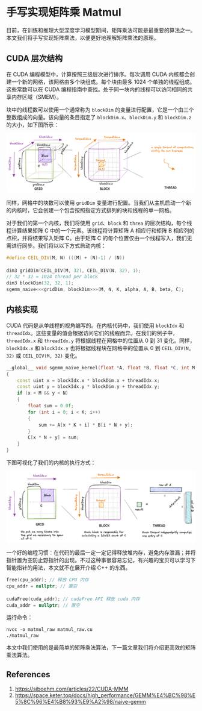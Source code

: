 # 手写实现矩阵乘 Matmul

目前，在训练和推理大型深度学习模型期间，矩阵乘法可能是最重要的算法之一。本文我们将手写实现矩阵乘法，以便更好地理解矩阵乘法的原理。

## CUDA 层次结构

在 CUDA 编程模型中，计算按照三级层次进行排序。每次调用 CUDA 内核都会创建一个新的网格，该网格由多个块组成。每个块由最多 1024 个单独的线程组成。这些常数可以在 CUDA 编程指南中查找。处于同一块内的线程可以访问相同的共享内存区域（SMEM）。

块中的线程数可以使用一个通常称为 `blockDim` 的变量进行配置，它是一个由三个整数组成的向量。该向量的条目指定了 `blockDim.x`、`blockDim.y` 和 `blockDim.z` 的大小，如下图所示：

![picture 0](images/0b35adb64a964e56018dc9fb7277269a3efa72b1526058609e0860f33e00426b.png)

同样，网格中的块数可以使用 `gridDim` 变量进行配置。当我们从主机启动一个新的内核时，它会创建一个包含按照指定方式排列的块和线程的单一网格。

对于我们的第一个内核，我们将使用 `grid`、`block` 和 `threa` 的层次结构，每个线程计算结果矩阵 C 中的一个元素。该线程将计算矩阵 A 相应行和矩阵 B 相应列的点积，并将结果写入矩阵 C。由于矩阵 C 的每个位置仅由一个线程写入，我们无需进行同步。我们将以以下方式启动内核：

```cpp
#define CEIL_DIV(M, N) (((M) + (N)-1) / (N))

dim3 gridDim(CEIL_DIV(M, 32), CEIL_DIV(N, 32), 1);
// 32 * 32 = 1024 thread per block
dim3 blockDim(32, 32, 1);
sgemm_naive<<<gridDim, blockDim>>>(M, N, K, alpha, A, B, beta, C);
```

## 内核实现

CUDA 代码是从单线程的视角编写的。在内核代码中，我们使用 `blockIdx` 和 `threadIdx`。这些变量的值会根据访问它们的线程而异。在我们的例子中，`threadIdx.x` 和 `threadIdx.y` 将根据线程在网格中的位置从 0 到 31 变化。同样，`blockIdx.x` 和 `blockIdx.y` 也将根据线程块在网格中的位置从 0 到 `CEIL_DIV(N, 32)` 或 `CEIL_DIV(M, 32)` 变化。

```cpp
__global__ void sgemm_naive_kernel(float *A, float *B, float *C, int M, int N, int K)
{
    const uint x = blockIdx.x * blockDim.x + threadIdx.x;
    const uint y = blockIdx.y * blockDim.y + threadIdx.y;
    if (x < M && y < N)
    {
        float sum = 0.0f;
        for (int i = 0; i < K; i++)
        {
            sum += A[x * K + i] * B[i * N + y];
        }
        C[x * N + y] = sum;
    }
}
```

下图可视化了我们的内核的执行方式：

![picture 1](images/6f55c7f9531e5efd955eab9a572ef5406733498bc0b50abed0e73985d88c840b.png)

一个好的编程习惯：在代码的最后一定一定记得释放堆内存，避免内存泄漏；并将指针置为空防止野指针的出现。不过这种事很容易忘记，有兴趣的宝贝可以学习下智能指针的用法，本文就不在展开介绍 C++ 的东西。

```cpp
free(cpu_addr); // 释放 CPU 内存
cpu_addr = nullptr; // 置空

cudaFree(cuda_addr); // cudaFree API 释放 cuda 内存
cuda_addr = nullptr; // 置空
```

运行命令：

```plain
nvcc -o matmul_raw matmul_raw.cu
./matmul_raw
```

本文中我们使用的是最简单的矩阵乘法算法，下一篇文章我们将介绍更高效的矩阵乘法算法。

## References

1. https://siboehm.com/articles/22/CUDA-MMM
2. https://space.keter.top/docs/high_performance/GEMM%E4%BC%98%E5%8C%96%E4%B8%93%E9%A2%98/naive-gemm